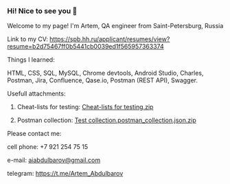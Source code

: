 ### Hi! Nice to see you 👋

Welcome to my page!
I'm Artem, QA engineer from Saint-Petersburg, Russia

Link to my CV: https://spb.hh.ru/applicant/resumes/view?resume=b2d75467ff0b5441cb0039ed1f565957363374

Things I learned:

HTML, CSS, SQL, MySQL, Chrome devtools, Android Studio, Charles, Postman, Jira, Confluence, Qase.io, Postman (REST API), Swagger.

Usefull attachments:
1. Cheat-lists for testing: [Cheat-lists for testing.zip](https://github.com/ArtemAbd/ArtemAbd/files/10186414/Cheat-lists.for.testing.zip)

2. Postman collection: [Test collection.postman_collection.json.zip](https://github.com/ArtemAbd/ArtemAbd/files/10186418/Test.collection.postman_collection.json.zip)

Please contact me:

cell phone: +7 921 254 75 15

e-mail: aiabdulbarov@gmail.com

telegram: https://t.me/Artem_Abdulbarov
